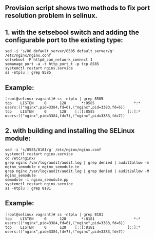 ## Provision script shows two methods to fix port resolution problem in selinux.
## 1. with the setsebool switch and adding the configurable port to the existing type:
```
sed -i 's/80 default_server/8585 default_server/g' /etc/nginx/nginx.conf
setsebool -P httpd_can_network_connect 1
semanage port -a -t http_port_t -p tcp 8585
systemctl restart nginx.service
ss -ntplu | grep 8585
```
## Example:
```
[root@selinux vagrant]# ss -ntplu | grep 8585
tcp    LISTEN     0      128       *:8585                  *:*                   users:(("nginx",pid=3384,fd=6),("nginx",pid=3383,fd=6))
tcp    LISTEN     0      128    [::]:8585               [::]:*                   users:(("nginx",pid=3384,fd=7),("nginx",pid=3383,fd=7))
```

## 2. with building and installing the SELinux module:
```
sed -i 's/8585/8181/g' /etc/nginx/nginx.conf
systemctl restart nginx.service
cd /etc/nginx/
grep nginx /var/log/audit/audit.log | grep denied | audit2allow -m nginx_semodule > nginx_semodule.te
grep nginx /var/log/audit/audit.log | grep denied | audit2allow -M nginx_semodule
semodule -i nginx_semodule.pp
systemctl restart nginx.service
ss -ntplu | grep 8181
```
## Example:
```
[root@selinux vagrant]# ss -ntplu | grep 8181
tcp    LISTEN     0      128       *:8181                  *:*                   users:(("nginx",pid=3384,fd=6),("nginx",pid=3383,fd=6))
tcp    LISTEN     0      128    [::]:8181               [::]:*                   users:(("nginx",pid=3384,fd=7),("nginx",pid=3383,fd=7))
```
